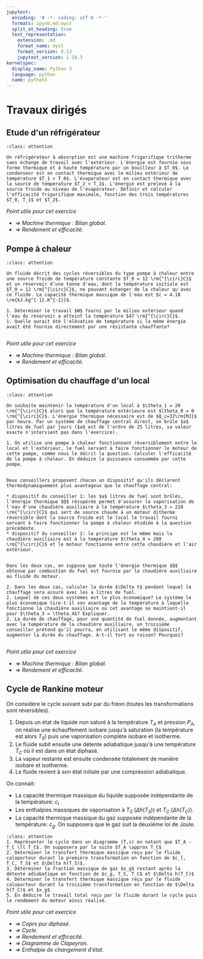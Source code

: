 ```yaml
---
jupytext:
  encoding: '# -*- coding: utf-8 -*-'
  formats: ipynb,md:myst
  split_at_heading: true
  text_representation:
    extension: .md
    format_name: myst
    format_version: 0.13
    jupytext_version: 1.10.3
kernelspec:
  display_name: Python 3
  language: python
  name: python3
---
```

# Travaux dirigés

## Etude d'un réfrigérateur

````{admonition} Exercice 
:class: attention

Un réfrigérateur à absorption est une machine frigorifique tritherme sans échange de travail avec l'extérieur. L'énergie est fournie sous forme thermique et à haute température par un bouilleur à $T_0$. Le condenseur est en contact thermique avec le milieu extérieur de température $T_1 < T_0$. L'évaporateur est en contact thermique avec la source de température $T_2 < T_1$. L'énergie est prelevé à la source froide au niveau de l'évaporateur. Définir et calculer l'efficacité frigorifique maximale, fonction des trois températures $T_0, T_1$ et $T_2$.

````
_Point utile pour cet exercice_
* _$\Longrightarrow$ Machine thermique : Bilan global._
* _$\Longrightarrow$ Rendement et efficacité._


## Pompe à chaleur

````{admonition} Exercice 
:class: attention

Un fluide décrit des cycles réversibles du type pompe à chaleur entre une source froide de température constante $T_0 = 12 \rm{^{\circ}C}$ et un réservoir d'une tonne d'eau, dont la température initiale est $T_0 = 12 \rm{^{\circ}C}$, ne pouvant échanger de la chaleur qu'avec ce fluide. La capacité thermique massique de l'eau est $c = 4.18 \rm{kJ.kg^{-1}.K^{-1}}$.

1. Déterminer le travail $W$ fourni par le milieu extérieur quand l'eau du réservoir a atteint la température $47 \rm{^{\circ}C}$.
1. Quelle aurait été l'élévation de température si la même énergie avait été fournie directement par une résistante chauffante?


````
_Point utile pour cet exercice_
* _$\Longrightarrow$ Machine thermique : Bilan global._
* _$\Longrightarrow$ Rendement et efficacité._


## Optimisation du chauffage d'un local

````{admonition} Exercice 
:class: attention

On souhaite maintenir la température d'un local à $\theta_1 = 20 \rm{^{\circ}C}$ alors que la température extérieure est $\theta_0 = 0 \rm{^{\circ}C}$. L'énergie thermique nécessaire est de $Q_c=32\rm{MJ}$ par heure. Par un système de chauffage central direct, on brûle $a$ litres de fuel par jours ($a$ est de l'ordre de 25 litres, sa valeur exacte n'intervient pas dans l'exercice).

1. On utilise une pompe à chaleur fonctionnant réversiblement entre le local et l'extérieur, le fuel servant à faire fonctionner le moteur de cette pompe, comme nous le décrit la question. Calculer l'efficacité de la pompe à chaleur. En déduire la puissance consommée par cette pompe.


Deux conseillers proposent chacun un dispositif qu'ils déclarent thermodynamiquement plus avantageux que le chauffage central:

* dispositif du conseiller 1: les $a$ litres de fuel sont brûlés, l'énergie thermique $Q$ récupérée permet d'assurer la vaporisation de l'eau d'une chaudière auxiliaire à la température $\theta_3 = 210 \rm{^{\circ}C}$ qui sert de source chaude à un moteur ditherme réversible dont la source froide est le local le travail fourni servant à faire fonctionner la pompe à chaleur étudiée à la question précédénte.
* dispositif du conseiller 2: le principe est le même mais la chaudière auxiliaire est à la température $\theta_4 = 260 \rm{^{\circ}C}$ et le moteur fonctionne entre cette chaudière et l'air extérieur.


Dans les deux cas, on suppose que toute l'énergie thermique $Q$ obtenue par combustion du fuel est fournie par la chaudière auxiliaire au fluide du moteur.

2. Dans les deux cas, calculer la durée $\Delta t$ pendant lequel le chauffage sera assuré avec les a litres de fuel.
2. Lequel de ces deux systèmes est le plus économique? Le système le plus économique tire-t-il son avantage de la température à laquelle fonctionne la chaudière auxiliaire ou cet avantage se maintient-il pour $\theta_3 = \theta_4$? Expliquer.
2. La durée de chauffage, pour une quantité de fuel donnée, augmentant avec la température de la chaudière auxiliaire, un troisième conseiller prétend qu'il pourra, en utilisant le même dispositif, augmenter la durée du chauffage. A-t-il tort ou raison? Pourquoi?


````
_Point utile pour cet exercice_
* _$\Longrightarrow$ Machine thermique : Bilan global._
* _$\Longrightarrow$ Rendement et efficacité._

## Cycle de Rankine moteur

On considère le cycle suivant subi par du fréon (toutes les transformations sont réversibles).

1. Depuis un état de liquide non saturé à la température $T_A$ et pression $P_A$, on réalise une échauffement isobare jusqu'à saturation (la température est alors $T_S$) puis une vaporisation complète isobare et isotherme.
2. Le fluide subit ensuite une détente adiabatique jusqu'à une température $T_C$ où il est dans un état diphasé.
3. La vapeur restante est ensuite condensée totalement de manière isobare et isotherme.
4. Le fluide revient à son état initiale par une compression adiabatique.

On connait:
* La capacité thermique massique du liquide supposée indépendante de la température: $c_l$
* Les enthalpies massiques de vaporisation à $T_S$ ($\Delta h (T_S)$) et $T_C$ ($\Delta h (T_C)$).
* La capacité thermique massique du gaz supposée indépendante de la température: $c_g$. On supposera que le gaz suit la deuxième loi de Joule.


````{admonition} Exercice
:class: attention
1. Représenter le cycle dans un diagramme (T,s) en notant que $T_A - T_C \ll T_C$. On supposera par la suite $T_A \approx T_C$
2. Déterminer le transfert thermique massique reçu par le fluide caloporteur durant la première transformation en fonction de $c_l, T_C, T_S$ et $\Delta h(T_S)$.
3. Déterminer la fraction massique de gaz $x_g$ restant après la détente adiabatique en fonction de $c_g, T_S, T_C$ et $\Delta h(T_C)$
4. Déterminer le transfert thermique massique reçu par le fluide caloporteur durant la troisième transformation en fonction de $\Delta h(T_C)$ et $x_g$
5. En déduire le travail total reçu par le fluide durant le cycle puis le rendement du moteur ainsi réalisé.
````
_Point utile pour cet exercice_
* _$\Longrightarrow$ Coprs pur diphasé._
* _$\Longrightarrow$ Cycle._
* _$\Longrightarrow$ Rendement et efficacité._
* _$\Longrightarrow$ Diagramme de Clapeyron._
* _$\Longrightarrow$ Enthalpie de changement d'état._